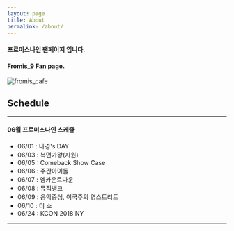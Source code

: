 ```yaml
---
layout: page
title: About
permalink: /about/
---
```


#### 프로미스나인 팬페이지 입니다.

#### Fromis_9 Fan page.

![fromis_cafe](https://scontent-icn1-1.cdninstagram.com/vp/ccca186e46fa67b0ea1c496d75613a44/5BADCF1E/t51.2885-15/s640x640/sh0.08/e35/29402618_1824671504223049_4964527464513536000_n.jpg)


## Schedule
---

#### 06월 프로미스나인 스케줄

* 06/01 : 나경's DAY
* 06/03 : 복면가왕(지원)
* 06/05 : Comeback Show Case
* 06/06 : 주간아이돌
* 06/07 : 엠카운트다운
* 06/08 : 뮤직뱅크
* 06/09 : 음악중심, 이국주의 영스트리트
* 06/10 : 더 쇼
* 06/24 : KCON 2018 NY

---
